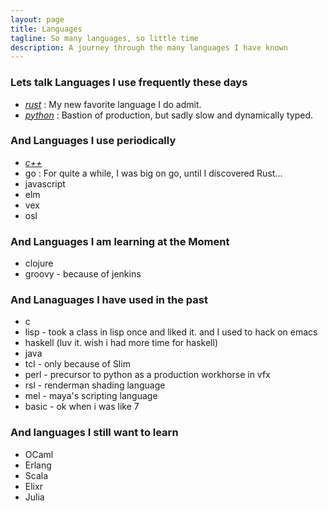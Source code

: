```yaml
---
layout: page
title: Languages
tagline: So many languages, so little time
description: A journey through the many languages I have known
---
```


### Lets talk Languages I use frequently these days

* [*rust*](languages/rust.md) :
    My new favorite language I do admit.
* [*python*](languages/python.md) :
    Bastion of production, but sadly slow and dynamically typed.

### And Languages I use periodically
* [*c++*](languages/cpp.md)
* go :
  For quite a while, I was big on go, until I discovered Rust...
* javascript
* elm
* vex
* osl

### And Languages I am learning at the Moment
* clojure
* groovy - because of jenkins

### And Lanaguages I have used in the past
* c
* lisp - took a class in lisp once and liked it. and I used to hack on emacs
* haskell (luv it. wish i had more time for haskell)
* java
* tcl - only because of Slim
* perl - precursor to python as a production workhorse in vfx
* rsl - renderman shading language
* mel - maya's scripting language
* basic - ok when i was like 7

### And languages I still want to learn
* OCaml
* Erlang
* Scala
* Elixr
* Julia
